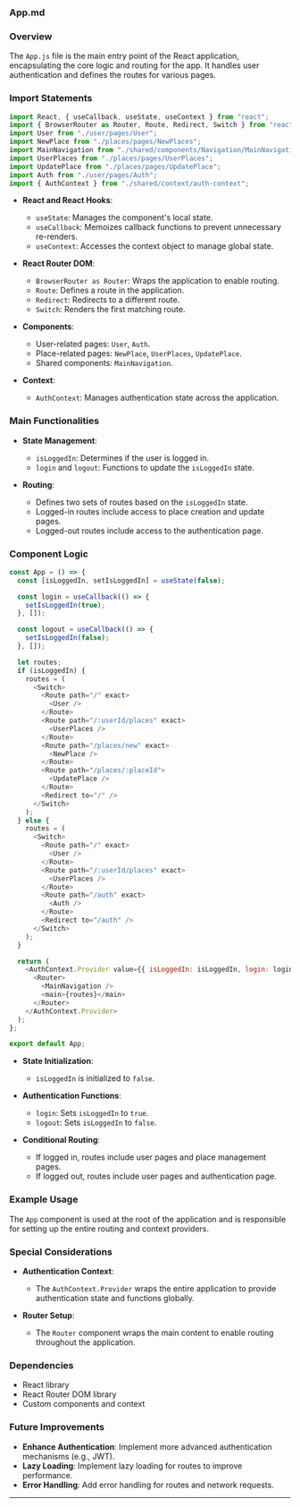 ### App.md

### Overview
The `App.js` file is the main entry point of the React application, encapsulating the core logic and routing for the app. It handles user authentication and defines the routes for various pages.

### Import Statements
```javascript
import React, { useCallback, useState, useContext } from "react";
import { BrowserRouter as Router, Route, Redirect, Switch } from "react-router-dom";
import User from "./user/pages/User";
import NewPlace from "./places/pages/NewPlaces";
import MainNavigation from "./shared/components/Navigation/MainNavigation";
import UserPlaces from "./places/pages/UserPlaces";
import UpdatePlace from "./places/pages/UpdatePlace";
import Auth from "./user/pages/Auth";
import { AuthContext } from "./shared/context/auth-context";
```

- **React and React Hooks**: 
  - `useState`: Manages the component's local state.
  - `useCallback`: Memoizes callback functions to prevent unnecessary re-renders.
  - `useContext`: Accesses the context object to manage global state.
  
- **React Router DOM**: 
  - `BrowserRouter as Router`: Wraps the application to enable routing.
  - `Route`: Defines a route in the application.
  - `Redirect`: Redirects to a different route.
  - `Switch`: Renders the first matching route.

- **Components**: 
  - User-related pages: `User`, `Auth`.
  - Place-related pages: `NewPlace`, `UserPlaces`, `UpdatePlace`.
  - Shared components: `MainNavigation`.

- **Context**: 
  - `AuthContext`: Manages authentication state across the application.

### Main Functionalities
- **State Management**: 
  - `isLoggedIn`: Determines if the user is logged in.
  - `login` and `logout`: Functions to update the `isLoggedIn` state.

- **Routing**: 
  - Defines two sets of routes based on the `isLoggedIn` state.
  - Logged-in routes include access to place creation and update pages.
  - Logged-out routes include access to the authentication page.

### Component Logic
```javascript
const App = () => {
  const [isLoggedIn, setIsLoggedIn] = useState(false);

  const login = useCallback(() => {
    setIsLoggedIn(true);
  }, []);

  const logout = useCallback(() => {
    setIsLoggedIn(false);
  }, []);

  let routes;
  if (isLoggedIn) {
    routes = (
      <Switch>
        <Route path="/" exact>
          <User />
        </Route>
        <Route path="/:userId/places" exact>
          <UserPlaces />
        </Route>
        <Route path="/places/new" exact>
          <NewPlace />
        </Route>
        <Route path="/places/:placeId">
          <UpdatePlace />
        </Route>
        <Redirect to="/" />
      </Switch>
    );
  } else {
    routes = (
      <Switch>
        <Route path="/" exact>
          <User />
        </Route>
        <Route path="/:userId/places" exact>
          <UserPlaces />
        </Route>
        <Route path="/auth" exact>
          <Auth />
        </Route>
        <Redirect to="/auth" />
      </Switch>
    );
  }

  return (
    <AuthContext.Provider value={{ isLoggedIn: isLoggedIn, login: login, logout: logout }}>
      <Router>
        <MainNavigation />
        <main>{routes}</main>
      </Router>
    </AuthContext.Provider>
  );
};

export default App;
```

- **State Initialization**: 
  - `isLoggedIn` is initialized to `false`.

- **Authentication Functions**: 
  - `login`: Sets `isLoggedIn` to `true`.
  - `logout`: Sets `isLoggedIn` to `false`.

- **Conditional Routing**: 
  - If logged in, routes include user pages and place management pages.
  - If logged out, routes include user pages and authentication page.

### Example Usage
The `App` component is used at the root of the application and is responsible for setting up the entire routing and context providers.

### Special Considerations
- **Authentication Context**: 
  - The `AuthContext.Provider` wraps the entire application to provide authentication state and functions globally.
  
- **Router Setup**: 
  - The `Router` component wraps the main content to enable routing throughout the application.

### Dependencies
- React library
- React Router DOM library
- Custom components and context

### Future Improvements
- **Enhance Authentication**: Implement more advanced authentication mechanisms (e.g., JWT).
- **Lazy Loading**: Implement lazy loading for routes to improve performance.
- **Error Handling**: Add error handling for routes and network requests.

---
